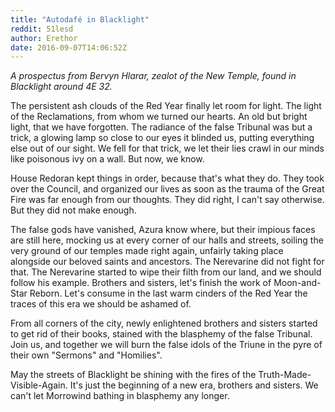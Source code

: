 ```yaml
---
title: "Autodafé in Blacklight"
reddit: 51lesd
author: Erethor
date: 2016-09-07T14:06:52Z
---
```



*A prospectus from Bervyn Hlarar, zealot of the New Temple, found in Blacklight around 4E 32.*



The persistent ash clouds of the Red Year finally let room for light. The light of the Reclamations, from whom we turned our hearts. An old but bright light, that we have forgotten. The radiance of the false Tribunal was but a trick, a glowing lamp so close to our eyes it blinded us, putting everything else out of our sight. We fell for that trick, we let their lies crawl in our minds like poisonous ivy on a wall. But now, we know. 

House Redoran kept things in order, because that's what they do. They took over the Council, and organized our lives as soon as the trauma of the Great Fire was far enough from our thoughts. They did right, I can't say otherwise. But they did not make enough.

The false gods have vanished, Azura know where, but their impious faces are still here, mocking us at every corner of our halls and streets, soiling the very ground of our temples made right again, unfairly taking place alongside our beloved saints and ancestors. The Nerevarine did not fight for that. The Nerevarine started to wipe their filth from our land, and we should follow his example. Brothers and sisters, let's finish the work of Moon-and-Star Reborn. Let's consume in the last warm cinders of the Red Year the traces of this era we should be ashamed of.

From all corners of the city, newly enlightened brothers and sisters started to get rid of their books, stained with the blasphemy of the false Tribunal. Join us, and together we will burn the false idols of the Triune in the pyre of their own "Sermons" and "Homilies". 

May the streets of Blacklight be shining with the fires of the Truth-Made-Visible-Again. It's just the beginning of a new era, brothers and sisters. We can't let Morrowind bathing in blasphemy any longer.




